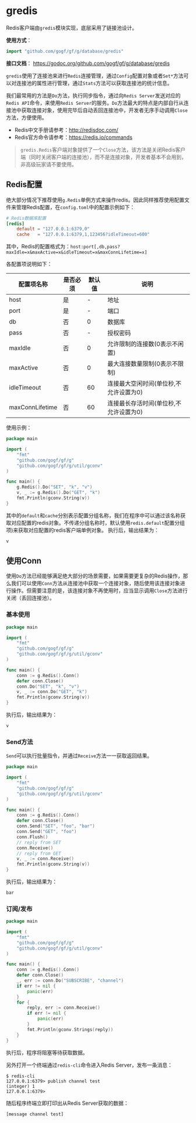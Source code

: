 # gredis

Redis客户端由```gredis```模块实现，底层采用了链接池设计。

**使用方式**：
```go
import "github.com/gogf/gf/g/database/gredis"
```

**接口文档**：
https://godoc.org/github.com/gogf/gf/g/database/gredis


`gredis`使用了连接池来进行`Redis`连接管理，通过`Config`配置对象或者`Set*`方法可以对连接池的属性进行管理，通过`Stats`方法可以获取连接池的统计信息。

我们最常用的方法是`Do`方法，执行同步指令，通过向`Redis Server`发送对应的`Redis API`命令，来使用`Redis Server`的服务。`Do`方法最大的特点是内部自行从连接池中获取连接对象，使用完毕后自动丢回连接池中，开发者无序手动调用`Close`方法，方便使用。

- Redis中文手册请参考：http://redisdoc.com/ 
- Redis官方命令请参考：https://redis.io/commands

> `gredis.Redis`客户端对象提供了一个`Close`方法，该方法是关闭Redis客户端（同时关闭客户端的连接池），而不是连接对象，开发者基本不会用到，非高级玩家请不要使用。

## Redis配置
绝大部分情况下推荐使用`g.Redis`单例方式来操作redis。因此同样推荐使用配置文件来管理Redis配置，在```config.toml```中的配置示例如下：
```toml
# Redis数据库配置
[redis]
    default = "127.0.0.1:6379,0"
    cache   = "127.0.0.1:6379,1,123456?idleTimeout=600"
```
其中，Redis的配置格式为：`host:port[,db,pass?maxIdle=x&maxActive=x&idleTimeout=x&maxConnLifetime=x]`

各配置项说明如下：

|配置项名称|是否必须|默认值|说明
|---|---|---|---
| host            | 是 | -  | 地址
| port            | 是 | -  | 端口
| db              | 否 | 0  | 数据库
| pass            | 否 | -  | 授权密码
| maxIdle         | 否 | 0  | 允许限制的连接数(0表示不闲置)
| maxActive       | 否 | 0  | 最大连接数量限制(0表示不限制)
| idleTimeout     | 否 | 60 | 连接最大空闲时间(单位秒,不允许设置为0)
| maxConnLifetime | 否 | 60 | 连接最长存活时间(单位秒,不允许设置为0)


使用示例：
```go
package main

import (
    "fmt"
    "github.com/gogf/gf/g"
    "github.com/gogf/gf/g/util/gconv"
)

func main() {
    g.Redis().Do("SET", "k", "v")
    v, _ := g.Redis().Do("GET", "k")
    fmt.Println(gconv.String(v))
}
```
其中的`default`和`cache`分别表示配置分组名称，我们在程序中可以通过该名称获取对应配置的redis对象。不传递分组名称时，默认使用`redis.default`配置分组项)来获取对应配置的redis客户端单例对象。
执行后，输出结果为：
```html
v
```

## 使用Conn

使用`Do`方法已经能够满足绝大部分的场景需要，如果需要更复杂的Redis操作，那么我们可以使用`Conn`方法从连接池中获取一个连接对象，随后使用该连接对象进行操作。但需要注意的是，该连接对象不再使用时，应当显示调用`Close`方法进行关闭（丢回连接池）。

### 基本使用
```go
package main

import (
    "fmt"
    "github.com/gogf/gf/g"
    "github.com/gogf/gf/g/util/gconv"
)

func main() {
    conn := g.Redis().Conn()
    defer conn.Close()
    conn.Do("SET", "k", "v")
    v, _ := conn.Do("GET", "k")
    fmt.Println(gconv.String(v))
}
```
执行后，输出结果为：
```html
v
```
### Send方法

`Send`可以执行批量指令，并通过`Receive`方法一一获取返回结果。

```go
package main

import (
    "fmt"
    "github.com/gogf/gf/g"
    "github.com/gogf/gf/g/util/gconv"
)

func main() {
    conn := g.Redis().Conn()
    defer conn.Close()
    conn.Send("SET", "foo", "bar")
    conn.Send("GET", "foo")
    conn.Flush()
    // reply from SET
    conn.Receive()
    // reply from GET
    v, _ := conn.Receive()
    fmt.Println(gconv.String(v))
}
```
执行后，输出结果为：
```html
bar
```
### 订阅/发布

```go
package main

import (
    "fmt"
    "github.com/gogf/gf/g"
    "github.com/gogf/gf/g/util/gconv"
)

func main() {
    conn := g.Redis().Conn()
    defer conn.Close()
    _, err := conn.Do("SUBSCRIBE", "channel")
    if err != nil {
        panic(err)
    }
    for {
        reply, err := conn.Receive()
        if err != nil {
            panic(err)
        }
        fmt.Println(gconv.Strings(reply))
    }
}
```
执行后，程序将阻塞等待获取数据。

另外打开一个终端通过`redis-cli`命令进入Redis Server，发布一条消息：
```shell
$ redis-cli
127.0.0.1:6379> publish channel test
(integer) 1
127.0.0.1:6379>
```
随后程序终端立即打印出从Redis Server获取的数据：
```html
[message channel test]
```
